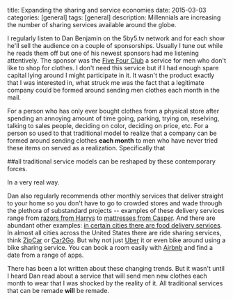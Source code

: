 title: Expanding the sharing and service economies
date: 2015-03-03
categories: [general]
tags: [general]
description: Millennials are increasing the number of sharing services available around the globe.


I regularly listen to Dan Benjamin on the 5by5.tv network and for each show he'll sell the audience on a couple of sponsorships. Usually I tune out while he reads them off but one of his newest sponsors had me listening attentively. The sponsor was the [Five Four Club][1] a service for men who don't like to shop for clothes. I don't need this service but if I had enough spare capital lying around I might participate in it. It wasn't the product exactly that I was interested in, what struck me was the fact that a legitimate company could be formed around sending men clothes each month in the mail.

For a person who has only ever bought clothes from a physical store after spending an annoying amount of time going, parking, trying on, reselving, talking to sales people, deciding on color, deciding on price, etc. For a person so used to that traditional model to realize that a company can be formed around sending clothes **each month** to men who have never tried these items on served as a realization. Specifically that 

##all traditional service models can be reshaped by these contemporary forces.

In a very real way. 

Dan also regularly recommends other monthly services that
deliver straight to your home so you don't have to go to crowded stores
and wade through the plethora of substandard projects -- examples of
these delivery services range from [razors from Harrys][2] to
[mattresses from Casper][3]. And there are abundant other examples: [in certain cities there are food delivery
services][8]. In almost all cities across the United States there are ride
sharing services, think [ZipCar][4] or [Car2Go][5]. But why not just [Uber][6] it or even bike around using a bike sharing service. You can book a room easily with [Airbnb][7] and find a date from a range of apps.

There has been a lot written about these changing trends. But it wasn't
until I heard Dan read about a service that will send men new clothes
each month to wear that I was shocked by the reality of it. All
traditional services that can be remade **will** be remade.  




[1]: https://www.fivefourclothing.com/new/
[2]: https://www.harrys.com/
[3]: https://casper.com/
[4]: http://www.zipcar.com/
[5]: https://www.car2go.com/en/austin/
[6]: https://www.uber.com/
[7]: https://www.airbnb.com/
[8]: https://www.freshdirect.com/welcome.jsp
